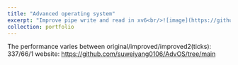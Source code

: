 ```yaml
---
title: "Advanced operating system"
excerpt: "Improve pipe write and read in xv6<br/>![image](https://github.com/suweiyang0106/AdvOS/blob/main/pipecopyinout.png)"
collection: portfolio
---
```

The performance varies between original/improved/improved2(ticks): 337/66/1
website: https://github.com/suweiyang0106/AdvOS/tree/main
